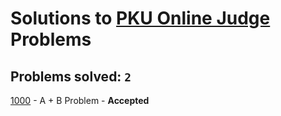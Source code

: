 # Solutions to [PKU Online Judge](http://poj.org/) Problems
## Problems solved: `2`

[1000](https://github.com/kantuni/POJ/tree/master/1000) - A + B Problem - **Accepted**
